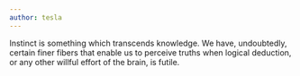 ```yaml
---
author: tesla
---
```

Instinct is something which transcends knowledge. We have, undoubtedly, certain finer fibers that enable us to perceive truths when logical deduction, or any other willful effort of the brain, is futile.
